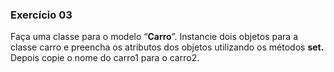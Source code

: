 ### Exercício 03

Faça uma classe para o modelo “**Carro**”. Instancie dois objetos para a classe carro e preencha os atributos dos objetos utilizando os métodos **set.** Depois copie o nome do carro1 para o carro2.